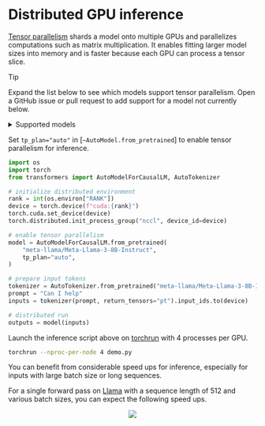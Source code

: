 <!--Copyright 2024 The HuggingFace Team. All rights reserved.

Licensed under the Apache License, Version 2.0 (the "License"); you may not use this file except in compliance with
the License. You may obtain a copy of the License at

http://www.apache.org/licenses/LICENSE-2.0

Unless required by applicable law or agreed to in writing, software distributed under the License is distributed on
an "AS IS" BASIS, WITHOUT WARRANTIES OR CONDITIONS OF ANY KIND, either express or implied. See the License for the

⚠️ Note that this file is in Markdown but contain specific syntax for our doc-builder (similar to MDX) that may not be
rendered properly in your Markdown viewer.

-->

# Distributed GPU inference

[Tensor parallelism](./perf_train_gpu_many#tensor-parallelism) shards a model onto multiple GPUs and parallelizes computations such as matrix multiplication. It enables fitting larger model sizes into memory and is faster because each GPU can process a tensor slice.

> [!TIP]
> Expand the list below to see which models support tensor parallelism. Open a GitHub issue or pull request to add support for a model not currently below.
> <details>
> <summary>Supported models</summary>
>
> * [Cohere](./model_doc/cohere) and [Cohere 2](./model_doc/cohere2)
> * [Gemma](./model_doc/gemma) and [Gemma 2](./model_doc/gemma2)
> * [GLM](./model_doc/glm)
> * [Granite](./model_doc/granite)
> * [Llama](./model_doc/llama)
> * [Mistral](./model_doc/mistral)
> * [Mixtral](./model_doc/mixtral)
> * [OLMo](./model_doc/olmo) and [OLMo2](./model_doc/olmo2)
> * [Phi](./model_doc/phi) and [Phi-3](./model_doc/phi3)
> * [Qwen2](./model_doc/qwen2), [Qwen2Moe](./model_doc/qwen2_moe), and [Qwen2-VL](./model_doc/qwen2_5_vl)
> * [Starcoder2](./model_doc/starcoder2)
> </details>

Set `tp_plan="auto"` in [`~AutoModel.from_pretrained`] to enable tensor parallelism for inference.

```py
import os
import torch
from transformers import AutoModelForCausalLM, AutoTokenizer

# initialize distributed environment
rank = int(os.environ["RANK"])
device = torch.device(f"cuda:{rank}")
torch.cuda.set_device(device)
torch.distributed.init_process_group("nccl", device_id=device)

# enable tensor parallelism
model = AutoModelForCausalLM.from_pretrained(
    "meta-llama/Meta-Llama-3-8B-Instruct",
    tp_plan="auto",
)

# prepare input tokens
tokenizer = AutoTokenizer.from_pretrained("meta-llama/Meta-Llama-3-8B-Instruct")
prompt = "Can I help"
inputs = tokenizer(prompt, return_tensors="pt").input_ids.to(device)

# distributed run
outputs = model(inputs)
```

Launch the inference script above on [torchrun](https://pytorch.org/docs/stable/elastic/run.html) with 4 processes per GPU.

```bash
torchrun --nproc-per-node 4 demo.py
```

You can benefit from considerable speed ups for inference, especially for inputs with large batch size or long sequences.

For a single forward pass on [Llama](./model_doc/llama) with a sequence length of 512 and various batch sizes, you can expect the following speed ups.

<div style="text-align: center">
<img src="https://huggingface.co/datasets/huggingface/documentation-images/resolve/main/transformers/Meta-Llama-3-8B-Instruct%2C%20seqlen%20%3D%20512%2C%20python%2C%20w_%20compile.png">
</div>
